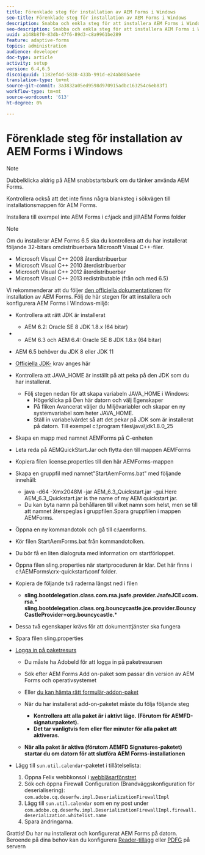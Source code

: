 ```yaml
---
title: Förenklade steg för installation av AEM Forms i Windows
seo-title: Förenklade steg för installation av AEM Forms i Windows
description: Snabba och enkla steg för att installera AEM Forms i Windows
seo-description: Snabba och enkla steg för att installera AEM Forms i Windows
uuid: a148b8f0-83db-47f6-89d3-c8a9961be289
feature: adaptive-forms
topics: administration
audience: developer
doc-type: article
activity: setup
version: 6.4,6.5
discoiquuid: 1182ef4d-5838-433b-991d-e24ab805ae0e
translation-type: tm+mt
source-git-commit: 3a3832a05ed9598d970915adbc163254c6eb83f1
workflow-type: tm+mt
source-wordcount: '613'
ht-degree: 0%

---
```



# Förenklade steg för installation av AEM Forms i Windows

>[!NOTE]
>
>Dubbelklicka aldrig på AEM snabbstartsburk om du tänker använda AEM Forms.
>
>Kontrollera också att det inte finns några blanksteg i sökvägen till installationsmappen för AEM Forms.
>
>Installera till exempel inte AEM Forms i c:\jack and jill\AEM Forms folder

>[!NOTE]
>
>Om du installerar AEM Forms 6.5 ska du kontrollera att du har installerat följande 32-bitars omdistribuerbara Microsoft Visual C++-filer.
>
>* Microsoft Visual C++ 2008 återdistribuerbar
>* Microsoft Visual C++ 2010 återdistribuerbar
>* Microsoft Visual C++ 2012 återdistribuerbar
>* Microsoft Visual C++ 2013 redistributable (från och med 6.5)


Vi rekommenderar att du följer [den officiella dokumentationen](https://helpx.adobe.com/experience-manager/6-3/forms/using/installing-configuring-aem-forms-osgi.html) för installation av AEM Forms. Följ de här stegen för att installera och konfigurera AEM Forms i Windows-miljö:

* Kontrollera att rätt JDK är installerat
   * AEM 6.2: Oracle SE 8 JDK 1.8.x (64 bitar)
* 
   * AEM 6.3 och AEM 6.4: Oracle SE 8 JDK 1.8.x (64 bitar)
* AEM 6.5 behöver du JDK 8 eller JDK 11
* [Officiella JDK-](https://helpx.adobe.com/experience-manager/6-3/sites/deploying/using/technical-requirements.html) krav anges här
* Kontrollera att JAVA_HOME är inställt på att peka på den JDK som du har installerat.
   * Följ stegen nedan för att skapa variabeln JAVA_HOME i Windows:
      * Högerklicka på Den här datorn och välj Egenskaper
      * På fliken Avancerat väljer du Miljövariabler och skapar en ny systemvariabel som heter JAVA_HOME.
      * Ställ in variabelvärdet så att det pekar på JDK som är installerat på datorn. Till exempel c:\program files\java\jdk1.8.0_25

* Skapa en mapp med namnet AEMForms på C-enheten
* Leta reda på AEMQuickStart.Jar och flytta den till mappen AEMForms
* Kopiera filen license.properties till den här AEMForms-mappen
* Skapa en gruppfil med namnet&quot;StartAemForms.bat&quot; med följande innehåll:
   * java -d64 -Xmx2048M -jar AEM_6.3_Quickstart.jar -gui.Here AEM_6.3_Quickstart.jar is the name of my AEM quickstart jar.
   * Du kan byta namn på behållaren till vilket namn som helst, men se till att namnet återspeglas i gruppfilen.Spara gruppfilen i mappen AEMForms.

* Öppna en ny kommandotolk och gå till c:\aemforms.

* Kör filen StartAemForms.bat från kommandotolken.

* Du bör få en liten dialogruta med information om startförloppet.

* Öppna filen sling.properties när startproceduren är klar. Det här finns i c:\AEMForms\crx-quickstart\conf folder.

* Kopiera de följande två raderna längst ned i filen
   * **sling.bootdelegation.class.com.rsa.jsafe.provider.JsafeJCE=com.rsa.*** **sling.bootdelegation.class.org.bouncycastle.jce.provider.BouncyCastleProvider=org.bouncycastle.***
* Dessa två egenskaper krävs för att dokumenttjänster ska fungera
* Spara filen sling.properties

* [Logga in på paketresurs](http://localhost:4502/crx/packageshare/login.html)

   * Du måste ha AdobeId för att logga in på paketresursen
   * Sök efter AEM Forms Add on-paket som passar din version av AEM Forms och operativsystemet
   * Eller [du kan hämta rätt formulär-addon-paket](https://helpx.adobe.com/aem-forms/kb/aem-forms-releases.html)
   * När du har installerat add-on-paketet måste du följa följande steg

      * **Kontrollera att alla paket är i aktivt läge. (Förutom för AEMFD-signaturpaketet).**
      * **Det tar vanligtvis fem eller fler minuter för alla paket att aktiveras.**
   * **När alla paket är aktiva (förutom AEMFD Signatures-paketet) startar du om datorn för att slutföra AEM Forms-installationen**


* Lägg till `sun.util.calendar`-paketet i tillåtelselista:

   1. Öppna Felix webbkonsol i [webbläsarfönstret](http://localhost:4502/system/console/configMgr)
   2. Sök och öppna Firewall Configuration (Brandväggskonfiguration för deserialisering): `com.adobe.cq.deserfw.impl.DeserializationFirewallImpl`
   3. Lägg till `sun.util.calendar` som en ny post under `com.adobe.cq.deserfw.impl.DeserializationFirewallImpl.firewall.deserialization.whitelist.name`
   4. Spara ändringarna.

Grattis! Du har nu installerat och konfigurerat AEM Forms på datorn.
Beroende på dina behov kan du konfigurera [Reader-tillägg](https://helpx.adobe.com/experience-manager/6-3/forms/using/configuring-document-services.html) eller [ PDFG](https://helpx.adobe.com/experience-manager/6-3/forms/using/install-configure-pdf-generator.html) på servern
